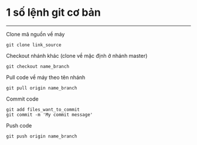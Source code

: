 # 1 số lệnh git cơ bản #
------------
Clone mã nguồn về máy

    git clone link_source

Checkout nhánh khác (clone về mặc định ở nhánh master)

    git checkout name_branch

Pull code về máy theo tên nhánh

    git pull origin name_branch

Commit code

    git add files_want_to_commit
    git commit -m 'My commit message'

Push code

    git push origin name_branch

